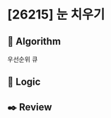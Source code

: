 # [26215] 눈 치우기

## :pushpin: **Algorithm**

우선순위 큐

## :round_pushpin: **Logic**


## :black_nib: **Review**


